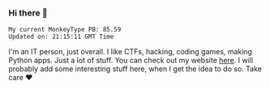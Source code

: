 ### Hi there 👋
<!-- PB START -->
```
My current MonkeyType PB: 85.59
Updated on: 21:15:11 GMT Time
```
<!-- PB END -->
I'm an IT person, just overall. I like CTFs, hacking, coding games, making Python apps. Just a lot of stuff.
You can check out my website [here](https://skill3472.github.io/).
I will probably add some interesting stuff here, when I get the idea to do so. Take care ❤️
